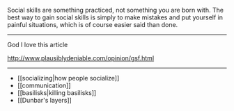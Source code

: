 Social skills are something practiced, not something you are born with. The best way to gain social skills is simply to make mistakes and put yourself in painful situations, which is of course easier said than done.

----

God I love this article

http://www.plausiblydeniable.com/opinion/gsf.html

-----

 - [[socializing|how people socialize]]
 - [[communication]]
 - [[basilisks|killing basilisks]]
 - [[Dunbar's layers]]
